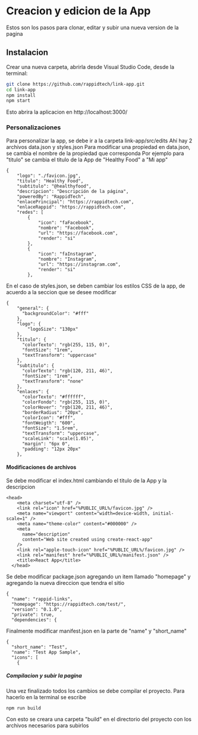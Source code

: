# Creacion y edicion de la App
Estos son los pasos para clonar, editar y subir una nueva version de la pagina

## Instalacion
Crear una nueva carpeta, abrirla desde Visual Studio Code, desde la terminal:

```bash
git clone https://github.com/rappidtech/link-app.git
cd link-app
npm install
npm start
```
Esto abrira la aplicacion en http://localhost:3000/

### Personalizaciones
Para personalizar la app, se debe ir a la carpeta link-app/src/edits
Ahí hay 2 archivos data.json y styles.json
Para modificar una propiedad en data.json, se cambia el nombre de la propiedad que corresponda
Por ejemplo para "titulo" se cambia el titulo de la App de "Healthy Food" a "Mi app"

```
{
    "logo": "./favicon.jpg",
    "titulo": "Healthy Food",
    "subtitulo": "@healthyfood",
    "descripcion": "Descripción de la página",
    "poweredBy": "RappidTech",
    "enlacePrincipal": "https://rappidtech.com",
    "enlaceRappid": "https://rappidtech.com",
    "redes": [
        {
            "icon": "faFacebook",
            "nombre": "Facebook",
            "url": "https://facebook.com",
            "render": "si"
        },
        {
            "icon": "faInstagram",
            "nombre": "Instagram",
            "url": "https://instagram.com",
            "render": "si"
        },
```

En el caso de styles.json, se deben cambiar los estilos CSS de la app, de acuerdo a la seccion que se desee modificar

```
{
    "general": {
      "backgroundColor": "#fff"
    },
    "logo": {
        "logoSize": "130px"
    },
    "titulo": {
      "colorTexto": "rgb(255, 115, 0)",
      "fontSize": "1rem",
      "textTransform": "uppercase"
    },
    "subtitulo": {
      "colorTexto": "rgb(120, 211, 46)",
      "fontSize": "1rem",
      "textTransform": "none"
    },
    "enlaces": {
      "colorTexto": "#ffffff", 
      "colorFondo": "rgb(255, 115, 0)",
      "colorHover": "rgb(120, 211, 46)",
      "borderRadius": "20px",
      "colorIcon": "#fff",
      "fontWeigth": "600",
      "fontSize": "1.5rem",
      "textTransform": "uppercase",
      "scaleLink": "scale(1.05)",
      "margin": "6px 0",
      "padding": "12px 20px"
    },
```
#### Modificaciones de archivos
Se debe modificar el index.html cambiando el titulo de la App y la descripcion
```
<head>
    <meta charset="utf-8" />
    <link rel="icon" href="%PUBLIC_URL%/favicon.jpg" />
    <meta name="viewport" content="width=device-width, initial-scale=1" />
    <meta name="theme-color" content="#000000" />
    <meta
      name="description"
      content="Web site created using create-react-app"
    />
    <link rel="apple-touch-icon" href="%PUBLIC_URL%/favicon.jpg" />
    <link rel="manifest" href="%PUBLIC_URL%/manifest.json" />
    <title>React App</title>
  </head>
```
Se debe modificar package.json agregando un item llamado "homepage" y agregando la nueva direccion que tendra el sitio
```
{
  "name": "rappid-links",
  "homepage": "https://rappidtech.com/test/",
  "version": "0.1.0",
  "private": true,
  "dependencies": {
```
Finalmente modificar manifest.json en la parte de "name" y "short_name"
```
{
  "short_name": "Test",
  "name": "Test App Sample",
  "icons": [
    {
```
##### Compilacion y subir la pagina
Una vez finalizado todos los cambios se debe compilar el proyecto. Para hacerlo en la terminal se escribe
```
npm run build
```
Con esto se creara una carpeta "build" en el directorio del proyecto con los archivos necesarios para subirlos

